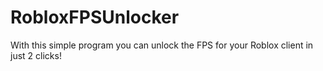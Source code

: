 # RobloxFPSUnlocker
With this simple program you can unlock the FPS for your Roblox client in just 2 clicks!
